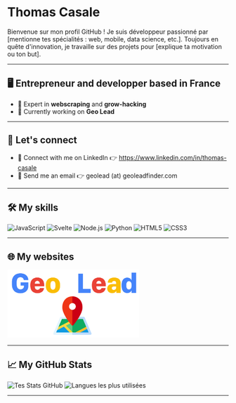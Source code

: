 # Thomas Casale

Bienvenue sur mon profil GitHub ! Je suis développeur passionné par [mentionne tes spécialités : web, mobile, data science, etc.]. Toujours en quête d'innovation, je travaille sur des projets pour [explique ta motivation ou ton but].

---

## 🖥 Entrepreneur and developper based in France
- 🚀 Expert in **webscraping** and **grow-hacking**
- 🌱 Currently working on **Geo Lead**

---

## 🔌 Let's connect
- 🔗 Connect with me on LinkedIn 👉 https://www.linkedin.com/in/thomas-casale
- 📩 Send me an email 👉 geolead (at) geoleadfinder.com
---

## 🛠️ My skills
![JavaScript](https://img.shields.io/badge/-JavaScript-F7DF1E?logo=javascript&logoColor=black&style=for-the-badge)
![Svelte](https://img.shields.io/badge/-Svelte-ff6901?logo=svelte&logoColor=white&style=for-the-badge)
![Node.js](https://img.shields.io/badge/-Node.js-339933?logo=node.js&logoColor=white&style=for-the-badge)
![Python](https://img.shields.io/badge/-Python-3776AB?logo=python&logoColor=white&style=for-the-badge)
![HTML5](https://img.shields.io/badge/-HTML5-E34F26?logo=html5&logoColor=white&style=for-the-badge)
![CSS3](https://img.shields.io/badge/-CSS3-1572B6?logo=css3&logoColor=white&style=for-the-badge)

---

## 🌐 My websites
<a href="https://geoleadfinder.com">
  <img src="./images/geolead.png" alt="Geo Lead" width="300">
</a>

---

## 📈 My GitHub Stats
![Tes Stats GitHub](https://github-readme-stats.vercel.app/api?username=ton_nom_utilisateur&show_icons=true&theme=dark&count_private=true)
![Langues les plus utilisées](https://github-readme-stats.vercel.app/api/top-langs/?username=ton_nom_utilisateur&layout=compact&theme=dark)

---
